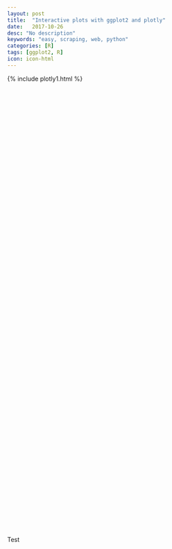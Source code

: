 ```yaml
---
layout: post
title:  "Interactive plots with ggplot2 and plotly"
date:   2017-10-26
desc: "No description"
keywords: "easy, scraping, web, python"
categories: [R]
tags: [ggplot2, R]
icon: icon-html
---
```


{% include plotly1.html %}



<br><br>
<br><br>
<br><br>
<br><br>
<br><br>
<br><br>
<br><br>
<br><br>
<br><br>
<br><br>

<br><br>
<br><br>

<br><br>
<br><br>
<br><br>

<br><br>
<br><br>
<br><br>

<br><br>
<br><br>

<br><br>
<br><br>
<br><br>
<br><br>

<br><br>
<br><br>

<br><br>

















































Test
